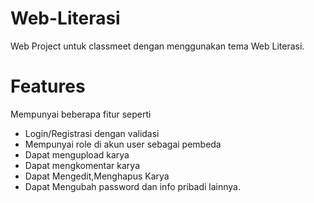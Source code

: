 # Web-Literasi
Web Project untuk classmeet dengan menggunakan tema Web Literasi.

# Features
Mempunyai beberapa fitur seperti
- Login/Registrasi dengan validasi
- Mempunyai role di akun user sebagai pembeda
- Dapat mengupload karya
- Dapat mengkomentar karya
- Dapat Mengedit,Menghapus Karya
- Dapat Mengubah password dan info pribadi lainnya.
